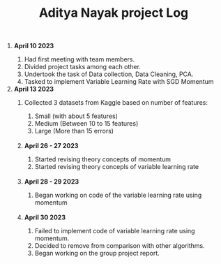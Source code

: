 <h1><center>Aditya Nayak project Log</center></h1>
<br>
<ol>
  <li><b>April 10 2023</b></p></li>
  <ol>
  <li>Had first meeting with team members.</li>
  <li>Divided project tasks among each other.</li>
  <li>Undertook the task of Data collection, Data Cleaning, PCA.</li>
  <li>Tasked to implement Variable Learning Rate with SGD Momentum</li>
  </ol>
  <li><b>April 13 2023</b></li>
  <ol>
  <li>Collected 3 datasets from Kaggle based on number of features:</li>
  <ol>
    <li>Small (with about 5 features)</li>
    <li>Medium (Between 10 to 15 features)</li>
    <li>Large (More than 15 errors)</li>
  </ol>
  <br>
  <li><b>April 26 - 27 2023</b></li>
  <ol>
  <li>Started revising theory concepts of momentum</li>
  <li>Started revising theory concepls of variable learning rate</li>
  </ol>
  <br>
  <li><b>April 28 - 29 2023</b></li>
  <ol>
  <li>Began working on code of the variable learning rate using momentum</li>
  </ol>
  <br>
  <li><b>April 30 2023</b></li>
  <ol>
  <li>Failed to implement code of variable learning rate using momentum.</li>
  <li>Decided to remove from comparison with other algorithms.</li>
  <li>Began working on the group project report.</li>
</ol>
